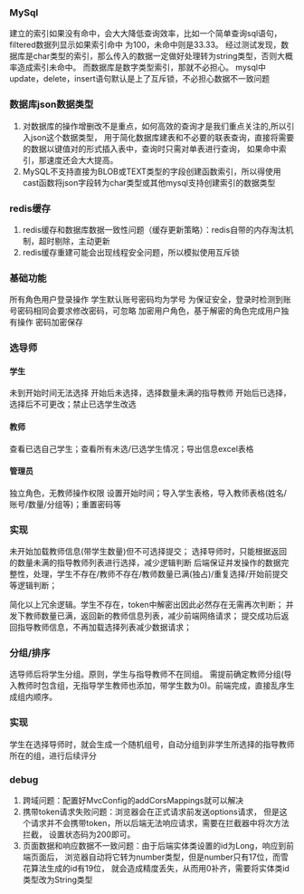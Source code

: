 ### MySql
建立的索引如果没有命中，会大大降低查询效率，比如一个简单查询sql语句，filtered数据列显示如果索引命中
为100，未命中则是33.33。
经过测试发现，数据库是char类型的索引，那么传入的数据一定做好处理转为string类型，否则大概率造成索引未命中。
而数据库是数字类型索引，那就不必担心。
mysql中update，delete，insert语句默认是上了互斥锁，不必担心数据不一致问题
### 数据库json数据类型
1. 对数据库的操作增删改不是重点，如何高效的查询才是我们重点关注的,所以引入json这个数据类型，
用于简化数据库建表和不必要的联表查询，直接将需要的数据以键值对的形式插入表中，查询时只需对单表进行查询，
如果命中索引，那速度还会大大提高。
2. MySQL不支持直接为BLOB或TEXT类型的字段创建函数索引，所以得使用cast函数将json字段转为char类型或其他mysql支持创建索引的数据类型 
### redis缓存
1. redis缓存和数据库数据一致性问题（缓存更新策略）：redis自带的内存淘汰机制，超时剔除，主动更新
2. redis缓存重建可能会出现线程安全问题，所以模拟使用互斥锁
### 基础功能
   所有角色用户登录操作
   学生默认账号密码均为学号
   为保证安全，登录时检测到账号密码相同会要求修改密码，可忽略
   加密用户角色，基于解密的角色完成用户独有操作
   密码加密保存

### 选导师
#### 学生
未到开始时间无法选择
开始后未选择，选择数量未满的指导教师
开始后已选择，选择后不可更改；禁止已选学生改选

#### 教师
查看已选自己学生；查看所有未选/已选学生情况；导出信息excel表格

#### 管理员
独立角色，无教师操作权限
设置开始时间；导入学生表格，导入教师表格(姓名/账号/数量/分组等)；重置密码等
### 实现
未开始加载教师信息(带学生数量)但不可选择提交；
选择导师时，只能根据返回的数量未满的指导教师列表进行选择，减少逻辑判断
后端保证并发操作的数据完整性，处理，学生不存在/教师不存在/教师数量已满(独占)/重复选择/开始前提交等逻辑判断；

简化以上冗余逻辑。学生不存在，token中解密出因此必然存在无需再次判断； 
并发下教师数量已满，返回新的教师信息列表，减少前端网络请求；
提交成功后返回指导教师信息，不再加载选择列表减少数据请求；
### 分组/排序
选导师后将学生分组。原则，学生与指导教师不在同组。
需提前确定教师分组(导入教师时包含组，无指导学生教师也添加，带学生数为0)。前端完成，直接乱序生成组内顺序。
### 实现
学生在选择导师时，就会生成一个随机组号，自动分组到非学生所选择的指导教师所在的组，进行后续评分
### debug
1. 跨域问题：配置好MvcConfig的addCorsMappings就可以解决
2. 携带token请求失败问题：浏览器会在正式请求前发送options请求，
但是这个请求并不会携带token，所以后端无法响应请求，需要在拦截器中将次方法拦截，
设置状态码为200即可。
3. 页面数据和响应数据不一致问题：由于后端实体类设置的id为Long，响应到前端页面后，
浏览器自动将它转为number类型，但是number只有17位，而雪花算法生成的id有19位，
就会造成精度丢失，从而用0补齐，需要将实体类id类型改为String类型